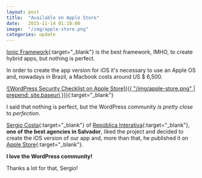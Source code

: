 ```yaml
---
layout: post
title:  "Available on Apple Store"
date:   2015-11-14 01:10:00
image:  "/img/apple-store.png"
categories: update
---
```


[Ionic Framework](http://ionicframework.com/){:target="_blank"} is the best framework, IMHO, to create hybrid apps, but nothing is perfect.

In order to create the app version for iOS it's necessary to use an Apple OS and, nowadays in Brazil, a Macbook costs around US $ 6,500.

[![WordPress Security Checklist on Apple Store]({{ "/img/apple-store.png" | prepend: site.baseurl }})](https://itunes.apple.com/us/app/security-checklist-for-wordpress/id1035454332?ls=1&mt=8){:target="_blank"}

I said that nothing is perfect, but the WordPress community *is pretty close to perfection*.  

[Sergio Costa](https://www.facebook.com/sergio.costa.5815){:target="_blank"} of [República Interativa](http://republicainterativa.com.br/){:target="_blank"}, **one of the best agencies in Salvador**, liked the project and decided to create the iOS version of our app and, more than that, he published it on [Apple Store](https://itunes.apple.com/us/app/security-checklist-for-wordpress/id1035454332?ls=1&mt=8){:target="_blank"}.

**I love the WordPress community!**

Thanks a lot for that, Sergio!
